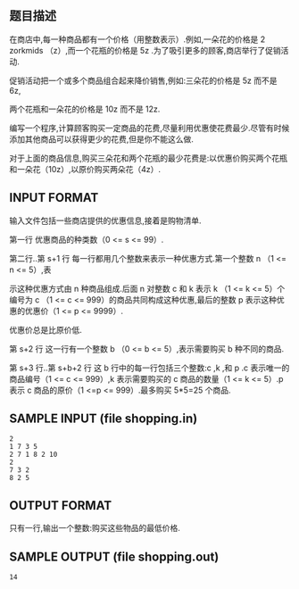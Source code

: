 ## 题目描述

在商店中,每一种商品都有一个价格（用整数表示）.例如,一朵花的价格是 2 zorkmids （z）,而一个花瓶的价格是 5z .为了吸引更多的顾客,商店举行了促销活动.

促销活动把一个或多个商品组合起来降价销售,例如:三朵花的价格是 5z 而不是 6z,

两个花瓶和一朵花的价格是 10z 而不是 12z.

编写一个程序,计算顾客购买一定商品的花费,尽量利用优惠使花费最少.尽管有时候添加其他商品可以获得更少的花费,但是你不能这么做.

对于上面的商品信息,购买三朵花和两个花瓶的最少花费是:以优惠价购买两个花瓶和一朵花（10z）,以原价购买两朵花（4z）.

## INPUT FORMAT

输入文件包括一些商店提供的优惠信息,接着是购物清单.

第一行 优惠商品的种类数（0 <= s <= 99）.

第二行..第 s+1 行 每一行都用几个整数来表示一种优惠方式.第一个整数 n （1 <= n <= 5）,表

示这种优惠方式由 n 种商品组成.后面 n 对整数 c 和 k 表示 k （1 <= k <= 5）个编号为 c （1 <= c <= 999）的商品共同构成这种优惠,最后的整数 p 表示这种优惠的优惠价（1 <= p <= 9999）.

优惠价总是比原价低.

第 s+2 行 这一行有一个整数 b （0 <= b <= 5）,表示需要购买 b 种不同的商品.

第 s+3 行..第 s+b+2 行 这 b 行中的每一行包括三个整数:c ,k ,和 p .c 表示唯一的商品编号（1 <= c <= 999）,k 表示需要购买的 c 商品的数量（1 <= k <= 5）.p 表示 c 商品的原价（1 <=p <= 999）.最多购买 5*5=25 个商品.

## SAMPLE INPUT (file shopping.in)

```
2
1 7 3 5
2 7 1 8 2 10
2
7 3 2
8 2 5
```

## OUTPUT FORMAT

只有一行,输出一个整数:购买这些物品的最低价格.

## SAMPLE OUTPUT (file shopping.out)

```
14 
```
